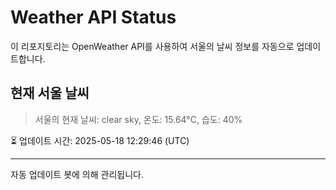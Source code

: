 
# Weather API Status

이 리포지토리는 OpenWeather API를 사용하여 서울의 날씨 정보를 자동으로 업데이트합니다.

## 현재 서울 날씨
> 서울의 현재 날씨: clear sky, 온도: 15.64°C, 습도: 40%

⏳ 업데이트 시간: 2025-05-18 12:29:46 (UTC)

---
자동 업데이트 봇에 의해 관리됩니다.
